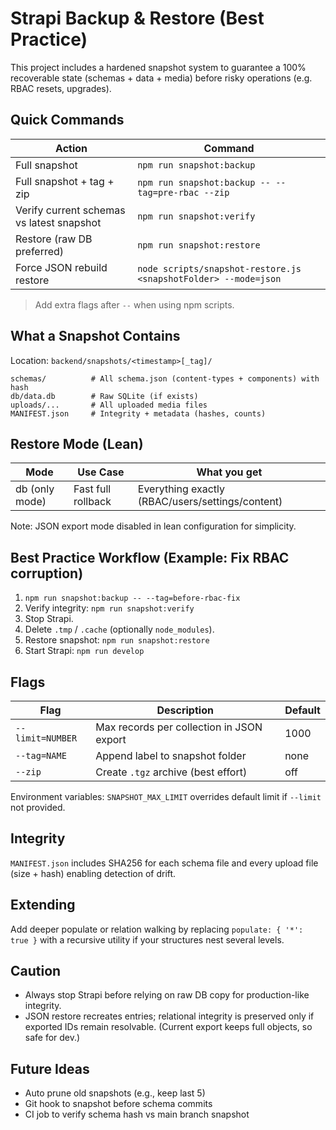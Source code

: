 # Strapi Backup & Restore (Best Practice)

This project includes a hardened snapshot system to guarantee a 100% recoverable state (schemas + data + media) before risky operations (e.g. RBAC resets, upgrades).

## Quick Commands

| Action | Command |
|--------|---------|
| Full snapshot | `npm run snapshot:backup` |
| Full snapshot + tag + zip | `npm run snapshot:backup -- --tag=pre-rbac --zip` |
| Verify current schemas vs latest snapshot | `npm run snapshot:verify` |
| Restore (raw DB preferred) | `npm run snapshot:restore` |
| Force JSON rebuild restore | `node scripts/snapshot-restore.js <snapshotFolder> --mode=json` |

> Add extra flags after `--` when using npm scripts.

## What a Snapshot Contains
Location: `backend/snapshots/<timestamp>[_tag]/`

```
schemas/          # All schema.json (content-types + components) with hash
db/data.db        # Raw SQLite (if exists)
uploads/...       # All uploaded media files
MANIFEST.json     # Integrity + metadata (hashes, counts)
```

## Restore Mode (Lean)

| Mode | Use Case | What you get |
|------|----------|--------------|
| db (only mode) | Fast full rollback | Everything exactly (RBAC/users/settings/content) |

Note: JSON export mode disabled in lean configuration for simplicity.

## Best Practice Workflow (Example: Fix RBAC corruption)
1. `npm run snapshot:backup -- --tag=before-rbac-fix`
2. Verify integrity: `npm run snapshot:verify`
3. Stop Strapi.
4. Delete `.tmp` / `.cache` (optionally `node_modules`).
5. Restore snapshot: `npm run snapshot:restore`
6. Start Strapi: `npm run develop`

## Flags
| Flag | Description | Default |
|------|-------------|---------|
| `--limit=NUMBER` | Max records per collection in JSON export | 1000 |
| `--tag=NAME` | Append label to snapshot folder | none |
| `--zip` | Create `.tgz` archive (best effort) | off |

Environment variables:
`SNAPSHOT_MAX_LIMIT` overrides default limit if `--limit` not provided.

## Integrity
`MANIFEST.json` includes SHA256 for each schema file and every upload file (size + hash) enabling detection of drift.

## Extending
Add deeper populate or relation walking by replacing `populate: { '*': true }` with a recursive utility if your structures nest several levels.

## Caution
- Always stop Strapi before relying on raw DB copy for production-like integrity.
- JSON restore recreates entries; relational integrity is preserved only if exported IDs remain resolvable. (Current export keeps full objects, so safe for dev.)

## Future Ideas
- Auto prune old snapshots (e.g., keep last 5)
- Git hook to snapshot before schema commits
- CI job to verify schema hash vs main branch snapshot
